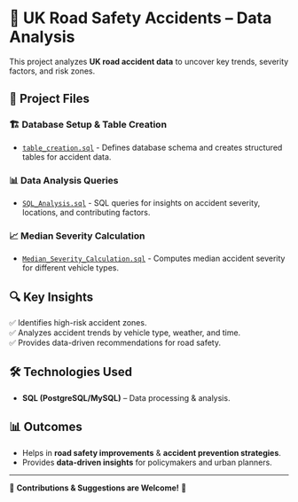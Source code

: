 # 🚦 UK Road Safety Accidents – Data Analysis  

This project analyzes **UK road accident data** to uncover key trends, severity factors, and risk zones.  

## 📂 Project Files  

### 🏗️ Database Setup & Table Creation  
- [`table_creation.sql`](table_creation.sql) - Defines database schema and creates structured tables for accident data.  

### 📊 Data Analysis Queries  
- [`SQL_Analysis.sql`](SQL_Analysis.sql) - SQL queries for insights on accident severity, locations, and contributing factors.  

### 📈 Median Severity Calculation  
- [`Median_Severity_Calculation.sql`](Median_Severity_Calculation.sql) - Computes median accident severity for different vehicle types.  

## 🔍 Key Insights  
✅ Identifies high-risk accident zones.  
✅ Analyzes accident trends by vehicle type, weather, and time.  
✅ Provides data-driven recommendations for road safety.  

## 🛠️ Technologies Used  
- **SQL (PostgreSQL/MySQL)** – Data processing & analysis.  

## 📊 Outcomes  
- Helps in **road safety improvements** & **accident prevention strategies**.  
- Provides **data-driven insights** for policymakers and urban planners.  

---

📌 **Contributions & Suggestions are Welcome!** 🤝  

 

